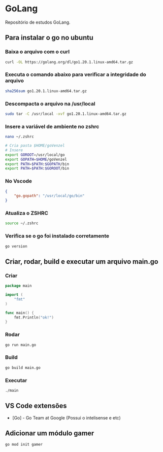 # GoLang

Repositório de estudos GoLang.

## Para instalar o go no ubuntu

### Baixa o arquivo com o curl

```bash
curl -OL https://golang.org/dl/go1.20.1.linux-amd64.tar.gz
```

### Executa o comando abaixo para verificar a integridade do arquivo

```bash
sha256sum go1.20.1.linux-amd64.tar.gz
```

### Descompacta o arquivo na /usr/local

```bash
sudo tar -C /usr/local -xvf go1.20.1.linux-amd64.tar.gz
```

### Insere a variável de ambiente no zshrc

```bash
nano ~/.zshrc

# Cria pasta $HOME/goVenzel
# Insere
export GOROOT=/usr/local/go
export GOPATH=$HOME/goVenzel
export PATH=$PATH:$GOPATH/bin
export PATH=$PATH:$GOROOT/bin
```

### No Vscode

```json
{
    "go.gopath": "/usr/local/go/bin"
}
```

### Atualiza o ZSHRC

```bash
source ~/.zshrc
```

### Verifica se o go foi instalado corretamente

```bash
go version
```

## Criar, rodar, build e executar um arquivo main.go

### Criar

```go
package main

import (
	"fmt"
)

func main() {
	fmt.Println("ok!")
}
```

### Rodar

```bash
go run main.go
```

### Build

```bash
go build main.go
```

### Executar

```bash
./main
```

## VS Code extensões

-   [Go] - Go Team at Google (Possui o intelisense e etc)

## Adicionar um módulo gamer

```bash
go mod init gamer
```
